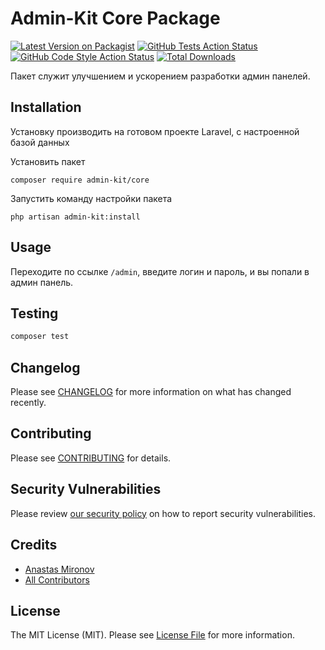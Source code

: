# Admin-Kit Core Package

[![Latest Version on Packagist](https://img.shields.io/packagist/v/admin-kit/core.svg?style=flat-square)](https://packagist.org/packages/admin-kit/core)
[![GitHub Tests Action Status](https://img.shields.io/github/actions/workflow/status/admin-kit/core/run-tests.yml?branch=1.x&label=tests&style=flat-square)](https://github.com/admin-kit/core/actions?query=workflow%3Arun-tests+branch%3A1.x)
[![GitHub Code Style Action Status](https://img.shields.io/github/actions/workflow/status/admin-kit/core/fix-php-code-style-issues.yml?branch=1.x&label=code%20style&style=flat-square)](https://github.com/admin-kit/core/actions?query=workflow%3A"Fix+PHP+code+style+issues"+branch%3A1.x)
[![Total Downloads](https://img.shields.io/packagist/dt/admin-kit/core.svg?style=flat-square)](https://packagist.org/packages/admin-kit/core)

Пакет служит улучшением и ускорением разработки админ панелей.

## Installation

Установку производить на готовом проекте Laravel, с настроенной базой данных

Установить пакет
```shell
composer require admin-kit/core
```

Запустить команду настройки пакета
```shell
php artisan admin-kit:install
```

## Usage

Переходите по ссылке `/admin`, введите логин и пароль, и вы попали в админ панель.

## Testing

```bash
composer test
```

## Changelog

Please see [CHANGELOG](CHANGELOG.md) for more information on what has changed recently.

## Contributing

Please see [CONTRIBUTING](CONTRIBUTING.md) for details.

## Security Vulnerabilities

Please review [our security policy](../../security/policy) on how to report security vulnerabilities.

## Credits

- [Anastas Mironov](https://github.com/ast21)
- [All Contributors](../../contributors)

## License

The MIT License (MIT). Please see [License File](LICENSE.md) for more information.
